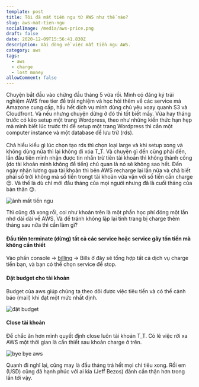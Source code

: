 ```yaml
---
template: post
title: Tôi đã mất tiền ngu từ AWS như thế nào?
slug: aws-mat-tien-ngu
socialImage: /media/aws-price.png
draft: false
date: 2020-12-09T15:56:41.830Z
description: Vài dòng về việc mất tiền ngu AWS.
category: aws
tags:
  - aws
  - charge
  - lost money
allowComment: false
---
```


Chuyện bắt đầu vào chừng đầu tháng 5 vừa rồi. Mình có đăng ký trải nghiệm AWS free tier để trải nghiệm và học hỏi thêm về các service mà Amazone cung cấp, hầu hết dịch vụ mình dùng chủ yêu xoay quanh S3 và Cloudfront. Và nếu nhưng chuyện dừng ở đó thì tốt biết mấy. Vừa hay tháng trước có kèo setup một trang Wordpress, theo như những kiến thức hạn hẹp mà mình biết lúc trước thì để setup một trang Wordpress thì cần một computer instance và một database để lưu trữ (rds). \
\
Chả hiểu kiểu gì lúc chọn tạo rds thì chọn loại large và khi setup xong và không dùng nữa thì lại không đi xóa T_T. Và chuyện gì đến cũng phải đến, lần đầu tiên mình nhận được tin nhắn trừ tiên tài khoản thì không thành công (do tài khoản mình không để tiền) chủ quan là nó sẽ không sao hết. Đến ngày nhận lương qua tài khoản thì bên AWS recharge lại lần nữa và chả biết phải số trời không mà số tiền trongt tài khoản vừa vặn với số tiền cần charge 😌. Và thế là dù chỉ mới đầu tháng của mọi người nhưng đã là cuối tháng của bản thân 😓.

![ảnh mất tiền ngu](/media/screenshot_2020-12-10-00-21-44-36.png "aws charge sms")

Thì cũng đã xong rồi, coi như khoản trên là một phần học phí đóng một lần nhớ dài dài về AWS. Và để tránh không lặp lại tình trang bị charge thêm tháng sau nữa thì cần làm gì?

#### Đầu tiên terminate (dừng) tất cả các service hoặc service gây tốn tiền mà không cần thiết

Vào phần console -> [billing](https://console.aws.amazon.com/billing/) -> Bills ở đây sẽ tổng hợp tất cả dịch vụ charge tiền bạn, và bạn có thể chọn service để stop.

#### Đặt budget cho tài khoản

Budget của aws giúp chúng ta theo dõi được việc tiêu tiền và có thể cảnh báo (mail) khi đạt một mức nhất định.

![đặt budget](/media/console.aws.amazon.com_billing_home_.png "budget")

#### Close tài khoản

Để chắc ăn hơn mình quyết định close luôn tài khoản T_T. Có lẽ việc rời xa AWS một thời gian là cần thiết sau khoản charge ở trên.

![bye bye aws](/media/screen-shot-2020-12-09-at-22.56.26.png "bye")

Quanh đi nghĩ lại, cũng may là đầu tháng trả hết mọi chi tiêu xong. Rồi em (USD) cũng đã hạnh phúc với ai kia (Jeff Bezos) đành cẩn thận hơn trong lần tới vậy.
